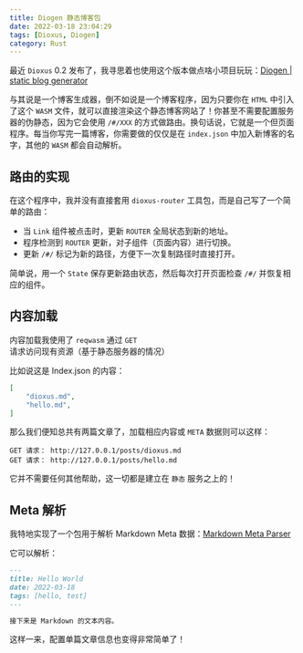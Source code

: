 ```yaml
---
title: Diogen 静态博客包
date: 2022-03-18 23:04:29
tags: [Dioxus, Diogen]
category: Rust
---
```


最近 `Dioxus` 0.2 发布了，我寻思着也使用这个版本做点啥小项目玩玩：[Diogen | static blog generator](https://github.com/mrxiaozhuox/diogen)

与其说是一个博客生成器，倒不如说是一个博客程序，因为只要你在 `HTML` 中引入了这个 `WASM` 文件，就可以直接渲染这个静态博客网站了！你甚至不需要配置服务器的伪静态，因为它会使用 `/#/XXX` 的方式做路由。换句话说，它就是一个但页面程序。每当你写完一篇博客，你需要做的仅仅是在 `index.json` 中加入新博客的名字，其他的 `WASM` 都会自动解析。



## 路由的实现

在这个程序中，我并没有直接套用 `dioxus-router` 工具包，而是自己写了一个简单的路由：

- 当 `Link` 组件被点击时，更新 `ROUTER` 全局状态到新的地址。
- 程序检测到 `ROUTER` 更新，对子组件（页面内容）进行切换。
- 更新 `/#/` 标记为新的路径，方便下一次复制路径时直接打开。

简单说，用一个 `State` 保存更新路由状态，然后每次打开页面检查 `/#/` 并恢复相应的组件。



## 内容加载

内容加载我使用了 `reqwasm` 通过 `GET` 请求访问现有资源（基于静态服务器的情况）

比如说这是 Index.json 的内容：

```json
[
    "dioxus.md",
    "hello.md",
]
```

那么我们便知总共有两篇文章了，加载相应内容或 `META` 数据则可以这样：

```
GET 请求： http://127.0.0.1/posts/dioxus.md
GET 请求： http://127.0.0.1/posts/hello.md
```

它并不需要任何其他帮助，这一切都是建立在 `静态` 服务之上的！



## Meta 解析

我特地实现了一个包用于解析 Markdown Meta 数据：[Markdown Meta Parser](https://crates.io/crates/markdown-meta-parser)

它可以解析：

```markdown
---
title: Hello World
date: 2022-03-18
tags: [hello, test]
---

接下来是 Markdown 的文本内容。
```

这样一来，配置单篇文章信息也变得非常简单了！
